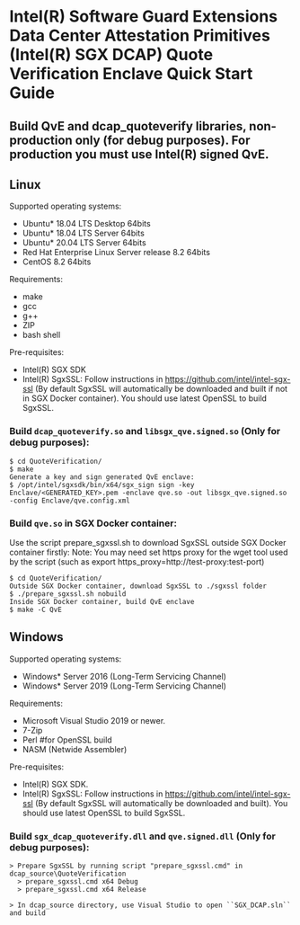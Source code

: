 Intel(R) Software Guard Extensions Data Center Attestation Primitives (Intel(R) SGX DCAP) Quote Verification Enclave Quick Start Guide
================================================

## Build QvE and dcap_quoteverify libraries, non-production only (for debug purposes). For production you must use Intel(R) signed QvE.
## Linux
Supported operating systems:
* Ubuntu* 18.04 LTS Desktop 64bits
* Ubuntu* 18.04 LTS Server 64bits
* Ubuntu* 20.04 LTS Server 64bits
* Red Hat Enterprise Linux Server release 8.2 64bits
* CentOS 8.2 64bits

Requirements:
* make
* gcc
* g++
* ZIP
* bash shell

Pre-requisites:
* Intel(R) SGX SDK
* Intel(R) SgxSSL: Follow instructions in https://github.com/intel/intel-sgx-ssl (By default SgxSSL will automatically be downloaded and built if not in SGX Docker container). You should use latest OpenSSL to build SgxSSL.

### Build ``dcap_quoteverify.so`` and ``libsgx_qve.signed.so`` (Only for debug purposes):
````
$ cd QuoteVerification/
$ make
Generate a key and sign generated QvE enclave:
$ /opt/intel/sgxsdk/bin/x64/sgx_sign sign -key Enclave/<GENERATED_KEY>.pem -enclave qve.so -out libsgx_qve.signed.so -config Enclave/qve.config.xml
````

### Build ``qve.so`` in SGX Docker container:
Use the script prepare_sgxssl.sh to download SgxSSL outside SGX Docker container firstly:
Note: You may need set https proxy for the wget tool used by the script (such as export https_proxy=http://test-proxy:test-port)
````
$ cd QuoteVerification/
Outside SGX Docker container, download SgxSSL to ./sgxssl folder
$ ./prepare_sgxssl.sh nobuild
Inside SGX Docker container, build QvE enclave
$ make -C QvE
````

## Windows
Supported operating systems:
   * Windows* Server 2016 (Long-Term Servicing Channel)
   * Windows* Server 2019 (Long-Term Servicing Channel)

Requirements:
* Microsoft Visual Studio 2019 or newer.
* 7-Zip
* Perl    #for OpenSSL build
* NASM (Netwide Assembler)

Pre-requisites:
* Intel(R) SGX SDK.
* Intel(R) SgxSSL: Follow instructions in https://github.com/intel/intel-sgx-ssl (By default SgxSSL will automatically be downloaded and built). You should use latest OpenSSL to build SgxSSL.

### Build ``sgx_dcap_quoteverify.dll`` and ``qve.signed.dll`` (Only for debug purposes):
````
> Prepare SgxSSL by running script "prepare_sgxssl.cmd" in dcap_source\QuoteVerification
  > prepare_sgxssl.cmd x64 Debug
  > prepare_sgxssl.cmd x64 Release

> In dcap_source directory, use Visual Studio to open ``SGX_DCAP.sln`` and build
````
